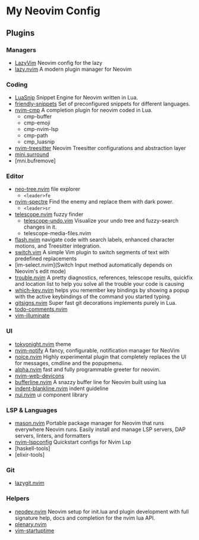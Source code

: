 # My Neovim Config

## Plugins

### Managers

- [LazyVim](https://www.lazyvim.org/) Neovim config for the lazy
- [lazy.nvim](https://github.com/folke/lazy.nvim)  A modern plugin manager for Neovim

### Coding

- [LuaSnip](https://github.com/L3MON4D3/LuaSnip) Snippet Engine for Neovim written in Lua.
- [friendly-snippets](https://github.com/rafamadriz/friendly-snippets) Set of preconfigured snippets for different languages.
- [nvim-cmp](https://github.com/hrsh7th/nvim-cmp) A completion plugin for neovim coded in Lua.
  - cmp-buffer
  - cmp-emoji
  - cmp-nvim-lsp
  - cmp-path
  - cmp_luasnip
- [nvim-treesitter](https://github.com/nvim-treesitter/nvim-treesitter) Neovim Treesitter configurations and abstraction layer
- [mini.surround](https://github.com/echasnovski/mini.surround)
- [mni.bufremove]

### Editor

- [neo-tree.nvim](https://github.com/nvim-neo-tree/neo-tree.nvim) file explorer
  - `<leader>fe`
- [nvim-spectre](https://github.com/nvim-pack/nvim-spectre) Find the enemy and replace them with dark power.
  - `<leader>sr`
- [telescope.nvim](https://github.com/nvim-telescope/telescope.nvim) fuzzy finder
  - [telescope-undo.vim](https://github.com/debugloop/telescope-undo.nvim) Visualize your undo tree and fuzzy-search changes in it.
  - telescope-media-files.nvim
- [flash.nvim](https://github.com/folke/flash.nvim) navigate code with search labels, enhanced character motions, and Treesitter integration.
- [switch.vim](https://github.com/AndrewRadev/switch.vim) A simple Vim plugin to switch segments of text with predefined replacements
- [im-select.nvim](Switch Input method automatically depends on Neovim's edit mode)
- [trouble.nvim](https://github.com/folke/trouble.nvim) A pretty diagnostics, references, telescope results, quickfix and location list to help you solve all the trouble your code is causing
- [which-key.nvim](https://github.com/folke/which-key.nvim) helps you remember key bindings by showing a popup with the active keybindings of the command you started typing.
- [gitsigns.nvim](https://github.com/lewis6991/gitsigns.nvim) Super fast git decorations implements purely in Lua.
- [todo-comments.nvim](https://github.com/folke/todo-comments.nvim)
- [vim-illuminate](https://github.com/RRethy/vim-illuminate)

### UI

- [tokyonight.nvim](https://github.com/folke/tokyonight.nvim) theme
- [nvim-notify](https://github.com/rcarriga/nvim-notify) A fancy, configurable, notification manager for NeoVim
- [noice.nvim](https://github.com/folke/noice.nvim) Highly experimental plugin that completely replaces the UI for messages, cmdline and the popupmenu.
- [alpha.nvim](https://github.com/goolord/alpha-nvim) fast and fully programmable greeter for neovim.
- [nvim-web-devicons](https://github.com/nvim-tree/nvim-web-devicons)
- [bufferline.nvim](https://github.com/akinsho/bufferline.nvim) A snazzy buffer line for Neovim built using lua
- [indent-blankline.nvim](https://github.com/lukas-reineke/indent-blankline.nvim) indent guideline
- [nui.nvim](https://github.com/MunifTanjim/nui.nvim) ui component library

### LSP & Languages

- [mason.nvim](https://github.com/williamboman/mason.nvim) Portable package manager for Neovim that runs everywhere Neovim runs. Easily install and manage LSP servers, DAP servers, linters, and formatters
- [nvim-lspconfig](https://github.com/neovim/nvim-lspconfig) Quickstart configs for Nvim Lsp
- [haskell-tools]
- [elixir-tools]

### Git

- [lazygit.nvim](https://github.com/kdheepak/lazygit.nvim)

### Helpers

- [neodev.nvim](https://github.com/folke/neodev.nvim) Neovim setup for init.lua and plugin development with full signature help, docs and completion for the nvim lua API.
- [plenary.nvim](https://github.com/nvim-lua/plenary.nvim)
- [vim-startuptime](https://github.com/dstein64/vim-startuptime)
